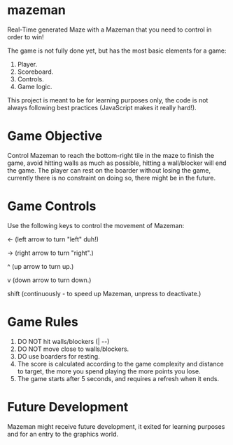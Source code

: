 mazeman
=======

Real-Time generated Maze with a Mazeman that you need to control in order to win!

The game is not fully done yet, but has the most basic elements for a game:

1. Player.
2. Scoreboard.
3. Controls.
4. Game logic.


This project is meant to be for learning purposes only, the code is not always following best practices (JavaScript makes it really hard!).


Game Objective
==============

Control Mazeman to reach the bottom-right tile in the maze to finish the game, avoid hitting walls as much as possible, hitting a wall/blocker will end the game. The player can rest on the boarder without losing the game, currently there is no constraint on doing so, there might be in the future.

Game Controls
=============

Use the following keys to control the movement of Mazeman:

<- (left arrow to turn "left" duh!)

-> (right arrow to turn "right".)

^ (up arrow to turn up.)

v (down arrow to turn down.)

shift (continuously - to speed up Mazeman, unpress to deactivate.)

Game Rules
==========

1. DO NOT hit walls/blockers (| --)
2. DO NOT move close to walls/blockers.
3. DO use boarders for resting.
4. The score is calculated according to the game complexity and distance to target, the more you spend playing the more points you lose.
5. The game starts after 5 seconds, and requires a refresh when it ends.

Future Development
==================

Mazeman might receive future development, it exited for learning purposes and for an entry to the graphics world.
